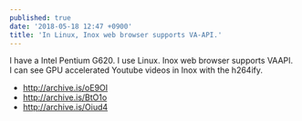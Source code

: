 ```yaml
---
published: true
date: '2018-05-18 12:47 +0900'
title: 'In Linux, Inox web browser supports VA-API.'
---
```

I have a Intel Pentium G620. I use Linux. Inox web browser supports VAAPI. I can see GPU accelerated Youtube videos in Inox with the h264ify.
- <http://archive.is/oE9OI>
- <http://archive.is/BtO1o>
- <http://archive.is/Oiud4>

